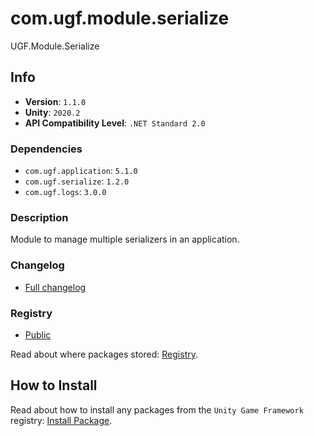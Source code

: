 # com.ugf.module.serialize

UGF.Module.Serialize

## Info

- **Version**: `1.1.0`
- **Unity**: `2020.2`
- **API Compatibility Level**: `.NET Standard 2.0`

### Dependencies

- `com.ugf.application`: `5.1.0`
- `com.ugf.serialize`: `1.2.0`
- `com.ugf.logs`: `3.0.0`


### Description

Module to manage multiple serializers in an application.

### Changelog

- [Full changelog](changelog.md)

### Registry

- [Public](https://bintray.com/unity-game-framework/public)

Read about where packages stored: [Registry](https://github.com/unity-game-framework/organization/blob/master/docs/registry.md).

## How to Install

Read about how to install any packages from the `Unity Game Framework` registry: [Install Package](https://github.com/unity-game-framework/organization/blob/master/docs/install-packages.md).
